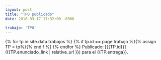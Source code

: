 ```yaml
---
layout: post
title: "TP0 publicado"
date: 2018-03-17 17:32:00 -0300

trabajo: 'TP0'
---
```


{% for tp in site.data.trabajos %}
{% if tp.id == page.trabajo %}{% assign TP = tp%}{% endif %}
{% endfor %}
Publicado: [{{TP.id}}]({{TP.enunciado_link | relative_url }}) para el {{TP.entrega}}.